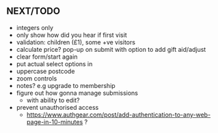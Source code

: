 NEXT/TODO
-
- integers only
- only show how did you hear if first visit
- validation: children (£1), some +ve visitors
- calculate price? pop-up on submit with option to add gift aid/adjust
- clear form/start again
- put actual select options in
- uppercase postcode
- zoom controls
- notes? e.g upgrade to membership
- figure out how gonna manage submissions
  - with ability to edit?
- prevent unauthorised access
  - https://www.authgear.com/post/add-authentication-to-any-web-page-in-10-minutes ?

